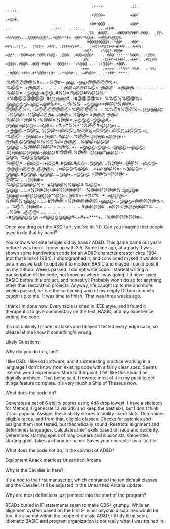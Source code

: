                                                                                                                                                                            
                                          .----            .::.                                                         .::::.                                             
                                         .+@@@@=           =@@+                                                         .+@@#.                                             
                                         :@#+@@@.          =@@*.             ..                  .:--:.   ..::..      ...=@@#.                                             
                                        .%% .#@@@.  .-@@@#%@@@*-@@@-  .@@-=%%%@@%. .@@@@%@@@*..+@@%**#=.-@@%*%@@+..=@@@#%@@@%.                                             
                                       .#@@@@@@@@#..*@@*  .+@@*.-@@%..+@*..  :%@@- .@@@. .@@@=@@@*.   .=@@@@%@@@@+#@@@...+@@%.                                             
                                      .=@*.   :%@@*.#@@+   =@@*..+@@#=@#.*@@%+%@@- .@@@. .#@@=@@@*.   .+@@@::::::.%@@%. .+@@%.                                             
                                      :@@      -@@@*=@@@+..=@@*. .#@@@% =@@@:.#@@%..@@@-#@@%-:-@@@#:::-:%@@@-..:-::@@@#:.+@@%.                                             
                                     .+==      .====:.-*%%*-%%#.  .-%%: .:#@@%:+#%+.#*%@@#:+@* .-*%@%#:..:=#%@%*:. .:+##+-***:.                                            
:%@@@@@%#=.                                                                        .+*%@#--:@@.  -@@@@@@@%+:.                                                              
.%@@+ .+@@@+.                        ........                                  .... *@@+@@#%@=   :@@@- .=@@@*.     ...  ...      ....  ..    ..                  ...    
.%@@=   =@@@-#@@*..#%@=:%@@#%@@%- .+%@@@@@@@.:#@@@@#:  .-#@@@@%+..%%@%%@@%= .*@@@@@-.@@+@#%==..=.:%%%-   -@@@==@@@%@@.-@@@@%-..=%@@@@@@@-.*%@@@@%=.=%%@#%@@%-..*@@@@@.
:%@@=   :%@@#*@@#..#@@+.%@@+.=@@@.*@@# :%@@.+@@%::%@@=:%@@= .+@@@-@@@#.-@@@=*@@@=:.=@#****=++#.=#%%*+:   :%@@#-@@@+...  .+@@@:+@@%..%@@-=@@@:..#@@%=@@@=.*@@%:#@@%=:..
:%@@=   -@@@=+@@#..#@@+.%@@- :@@@:=@@@+-@@@.@@@@%%%%%#=@@@.  .%@@+@@@* .@@@=.%@@@@@@=@@%..+-=+@@@-@@-:.  -@@@--@@@: .#@@@@@@@:-@@@#:@@@:%@@*.  :@@@#@@@: -@@%:.%@@@@@#.    
:%@@= .-@@@+.+@@#..#@@*.#@@- :@@@:  ..%@@=. *@@%.     -@@@-  .@@@=@@@* .@@@=. ..=@@@%@@: ...=*+*#-@@%=++:@@@+.-@@@:.#@@@.=@@@:....*@@+..+@@@.  =@@%=@@@: -@@%:...:+@@@=.   
:%@@@@@@%+.  :#@@@%%@@#:%@@= -@@@=..:..=%@@@:+@@@@@@@- :%@@@@@@%:.@@@# .@@@==@@@@@@**@@*.   .:@##=*+*+%#%=+.  =@@@:.-%@@%:*@@@=.:..=#@@@:=%@@@@@@*.-@@@-.=@@@-*@@@@@%=.    
               ...               .%@#.  .@@@= .......   .......    ...   ... ......#@@@@#. .=@@:#*@@@@@#%.            .... ...%@#.  .@@@=........             .......      
                                 .-#@@@@@@*:                                       .-#@@@@@@#-.+#++****+.                    .-%@@@@@@#-.                                  

Once you drag out the ASCII art, you've hit 1.0. Can you imagine that people used to do that by hand? 

You know what else people did by hand? AD&D. This game came out years before I was born- I grew up with 3.5. Some time ago, at a party, I was shown some handwritten code for an AD&D character creator circa 1984 (not that kind of 1984). I photographed it, and convinced myself it wouldn't be a massive task to update it to modern BASIC and maybe I could post it on my Github. Weeks passed. I did not write code. I started writing a transcription of the code, not knowing where I was going: I'd never used BASIC before this project, and honestly? Probably won't do so for anything other than restoration projects. Anyway, life caught up to me and more weeks passed, before the screaming void of my empty Github commits caught up to me. It was time to finish. That was three weeks ago.

I think I'm done now. Every table is cited in IEEE style, and I found it therapeutic to give commentary on the text, BASIC, and my experience writing the code. 

It's not unlikely I made mistakes and I haven't tested every edge case, so please let me know if something's wrong.

Likely Questions:

Why did you do this, Ian?

I like D&D. I like old software, and it's interesting practice working in a language I don't know from existing code with a fairly clear spec. Seems like real world experience. More to the point, I felt like this should be digitally archived. That being said, I rewrote most of it in my push to get things feature complete. It's very much a Ship of Theseus now.  

What does the code do?

Generates a set of 6 ability scores using 4d6 drop lowest. I have a skeleton for Method II (generate 12 via 3d6 and keep the best six), but I don't think it's as popular.
Assigns these ability scores to ability score slots. 
Determines eligible races, and from that, eligible classes.
Checks for psionics and assigns them (not tested, but theoretically sound)
Restricts alignment and determines languages.
Calculates thief skills based on race and dexterity.
Determines starting spells of magic-users and illusionists.
Generates starting gold.
Takes a character name.
Saves your character as a .txt file.

What does the code not do, in the context of AD&D?

Equipment
Attack matrices
Unearthed Arcana

Why is the Cavalier in here? 

It's a nod to the first manuscript, which contained the ten default classes and the Cavalier. It'll be adjusted in the Unearthed Arcana update.

Why are most definitions just jammed into the start of the program?

READs buried in IF statements seem to make QB64 grumpy. While an alignment system based on the first 9 minor psychic disciplines would be fun, it's also not within the scope of classic AD&D. I'll tidy it up soon, idiomatic BASIC and program organization is not really what I was trained in.  

